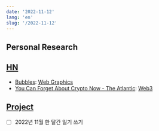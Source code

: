 ```yaml
---
date: '2022-11-12'
lang: 'en'
slug: '/2022-11-12'
---
```


## Personal Research

## [HN](./../.././docs/pages/Hacker%20News.md)

- [Bubbles](https://oimo.io/works/bubbles/): [Web Graphics](./../.././docs/pages/Web%20Graphics.md)
- [You Can Forget About Crypto Now - The Atlantic](https://www.theatlantic.com/technology/archive/2022/11/sam-bankman-fried-bankruptcy-crypto-ftx/672104/): [Web3](./../.././docs/pages/Web3.md)

## [Project](./../.././docs/pages/Project.md)

- [ ] 2022년 11월 한 달간 일기 쓰기

<head>
  <html lang="en-US"/>
</head>
